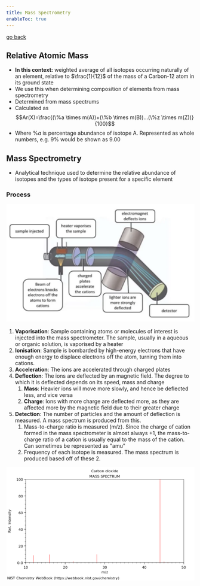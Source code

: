 ```yaml
---
title: Mass Spectrometry
enableToc: true
---
```


[go back](Subjects/Chemistry.md)

## Relative Atomic Mass
- **In this context:** weighted average of all isotopes occurring naturally of an element, relative to $\frac{1}{12}$ of the mass of a Carbon-12 atom in its ground state
- We use this when determining composition of elements from mass spectrometry 
- Determined from mass spectrums
- Calculated as $$Ar(X)=\frac{(\%a \times m(A))+(\%b \times m(B))...(\%z \times m(Z))}{100}$$
- Where $\%a$ is percentage abundance of isotope A. Represented as whole numbers, e.g. 9% would be shown as 9.00

## Mass Spectrometry
- Analytical technique used to determine the relative abundance of isotopes and the types of isotope present for a specific element

### Process
![](11SubjectImages/MassSpectrometry.png)
1. **Vaporisation**: Sample containing atoms or molecules of interest is injected into the mass spectrometer. The sample, usually in a aqueous or organic solution, is vaporised by a heater
2. **Ionisation**: Sample is bombarded by high-energy electrons that have enough energy to displace electrons off the atom, turning them into cations.
3. **Acceleration**: The ions are accelerated through charged plates
4. **Deflection**: The ions are deflected by an magnetic field. The degree to which it is deflected depends on its speed, mass and charge
	1. **Mass**: Heavier ions will move more slowly, and hence be deflected less, and vice versa
	2. **Charge**: Ions with more charge are deflected more, as they are affected more by the magnetic field due to their greater charge
5. **Detection**: The number of particles and the amount of deflection is measured. A mass spectrum is produced from this.
	1. Mass-to-charge ratio is measured (m/z). Since the charge of cation formed in the mass spectrometer is almost always +1, the mass-to-charge ratio of a cation is usually equal to the mass of the cation. Can sometimes be represented as "amu"
	2. Frequency of each isotope is measured. The mass spectrum is produced based off of these 2. 


![](11SubjectImages/MassSpectrumCarbonDioxide.png)